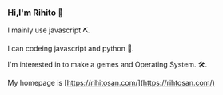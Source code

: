 ### Hi,I'm Rihito 👋

I mainly use javascript ⛏.

I can codeing javascript and python 📝.

I'm interested in to make a gemes and Operating System. 🛠.

My homepage is [https://rihitosan.com/](https://rihtosan.com/)
